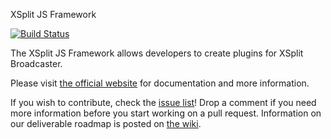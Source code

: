 XSplit JS Framework

[![Build Status](https://travis-ci.org/xjsframework/xjs.svg)](https://travis-ci.org/xjsframework/xjs.svg?branch=master)

The XSplit JS Framework allows developers to create plugins for XSplit Broadcaster.

Please visit [the official website](http://xjsframework.github.io/) for documentation and more information.

If you wish to contribute, check the [issue list](https://github.com/xjsframework/xjs/issues)! Drop a comment if you need more information before you start working on a pull request. Information on our deliverable roadmap is posted on [the wiki](https://github.com/xjsframework/xjs/wiki).
